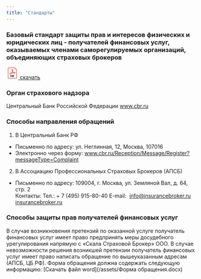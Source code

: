 ```yaml
---
title: "Стандарты"
---
```


### Базовый стандарт защиты прав и интересов физических и юридических лиц - получателей финансовых услуг, оказываемых членами саморегулируемых организаций, объединяющих страховых брокеров
<a href="/assets/Базовый стандарт защиты прав и интересов физических и юридических лиц....pdf"><img src="/assets/images/pdf32.png"/> cкачать </a>

### Орган страхового надзора
Центральный Банк Российской Федерации
<a href="https://www.cbr.ru" target="_blank">www.cbr.ru</a>

### Способы направления обращений
1. В Центральный Банк РФ
- Письменно по адресу: ул. Неглинная, 12, Москва, 107016
- Электронно через форму:
<a href="https://www.cbr.ru/Reception/Message/Register?messageType=Complaint" target="_blank">www.cbr.ru/Reception/Message/Register?messageType=Complaint</a>

2. В Ассоциацию Профессиональных Страховых Брокеров (АПСБ)
- Письменно по адресу: 109004, г. Москва, ул. Земляной Вал, д. 64, стр. 2<br>
Контакты:
Тел.: + 7 (495) 915-80-40
E-mail:  info@insurancebroker.ru
<a href="http://insurancebroker.ru/" target="_blank">insurancebroker.ru</a>


### Способы защиты прав получателей финансовых услуг
В случае возникновения претензий по оказанной услуге получатель финансовых услуг
имеет право предпринять меры досудебного урегулирования напрямую с «Скала
Страховой Брокер» ООО. В случае невозможности решения возникшей претензии
получатель финансовых услуг имеет право написать обращение по вышеуказанным
адресам (АПСБ, ЦБ РФ).
Форма обращения должна содержать следующую информацию:
[Скачать файл word](/assets/Форма обращения.docx)
